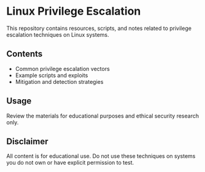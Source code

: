# Linux Privilege Escalation

This repository contains resources, scripts, and notes related to privilege escalation techniques on Linux systems.

## Contents

- Common privilege escalation vectors
- Example scripts and exploits
- Mitigation and detection strategies

## Usage

Review the materials for educational purposes and ethical security research only.

## Disclaimer

All content is for educational use. Do not use these techniques on systems you do not own or have explicit permission to test.